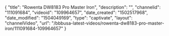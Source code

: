 {
    "title": "Rowenta DW8183 Pro Master Iron",
    "description": "",
    "channelid": "111091684",
    "videoid": "109964657",
    "date_created": "1502517968",
    "date_modified": "1504049169",
    "type": "captivate",
    "layout": "channelVideo",
    "url": "\/bbbusa-latest-videos\/rowenta-dw8183-pro-master-iron\/111091684-109964657"
}